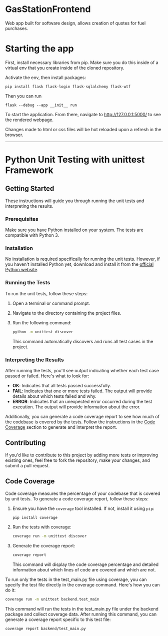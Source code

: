 # GasStationFrontend

Web app built for software design, allows creation of quotes for fuel purchases.

# Starting the app


First, install necessary libraries from pip. Make sure you do this inside of a virtual env that you create inside of the cloned repository.

Activate the env, then install packages:

```
pip install flask flask-login flask-sqlalchemy flask-wtf
```

Then you can run

```
flask --debug --app __init__ run
```

To start the application. From there, navigate to http://127.0.0.1:5000/ to see the rendered webpage.

Changes made to html or css files will be hot reloaded upon a refresh in the browser.





_________________________________________________________________________________________________________________________________________________________

# Python Unit Testing with unittest Framework

## Getting Started

These instructions will guide you through running the unit tests and interpreting the results.

### Prerequisites

Make sure you have Python installed on your system. The tests are compatible with Python 3.

### Installation

No installation is required specifically for running the unit tests. However, if you haven't installed Python yet, download and install it from the [official Python website](https://www.python.org/).

### Running the Tests

To run the unit tests, follow these steps:

1. Open a terminal or command prompt.
2. Navigate to the directory containing the project files.
3. Run the following command:

    ```bash
    python -m unittest discover
    ```

    This command automatically discovers and runs all test cases in the project.

### Interpreting the Results

After running the tests, you'll see output indicating whether each test case passed or failed. Here's what to look for:

- **OK**: Indicates that all tests passed successfully.
- **FAIL**: Indicates that one or more tests failed. The output will provide details about which tests failed and why.
- **ERROR**: Indicates that an unexpected error occurred during the test execution. The output will provide information about the error.

Additionally, you can generate a code coverage report to see how much of the codebase is covered by the tests. Follow the instructions in the [Code Coverage](#code-coverage) section to generate and interpret the report.

## Contributing

If you'd like to contribute to this project by adding more tests or improving existing ones, feel free to fork the repository, make your changes, and submit a pull request.

## Code Coverage

Code coverage measures the percentage of your codebase that is covered by unit tests. To generate a code coverage report, follow these steps:

1. Ensure you have the `coverage` tool installed. If not, install it using `pip`:

    ```bash
    pip install coverage
    ```

2. Run the tests with coverage:

    ```bash
    coverage run -m unittest discover
    ```

3. Generate the coverage report:

    ```bash
    coverage report
    ```

    This command will display the code coverage percentage and detailed information about which lines of code are covered and which are not.




To run only the tests in the test_main.py file using coverage, you can specify the test file directly in the coverage command. Here's how you can do it:

```bash
coverage run -m unittest backend.test_main
```

This command will run the tests in the test_main.py file under the backend package and collect coverage data. After running this command, you can generate a coverage report specific to this test file:

```bash
coverage report backend/test_main.py
```

